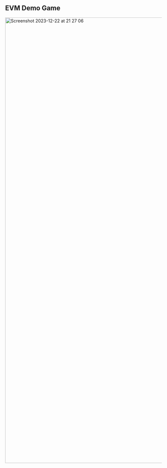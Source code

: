 ## EVM Demo Game

<img width="1435" alt="Screenshot 2023-12-22 at 21 27 06" src="https://github.com/sideninja/doge-flip/assets/75445744/17573f2d-0410-4b0f-a22f-61bf3966ac9a">
